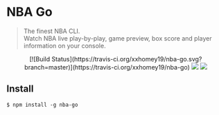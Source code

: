 # NBA Go

> The finest NBA CLI. <br>
> Watch NBA live play-by-play, game preview, box score and player information on your console.

<p align=center>
[![Build Status](https://travis-ci.org/xxhomey19/nba-go.svg?branch=master)](https://travis-ci.org/xxhomey19/nba-go)
<a target="_blank" href="https://opensource.org/licenses/MIT" title="License: MIT"><img src="https://img.shields.io/badge/License-MIT-blue.svg"></a>
<a target="_blank" href="http://makeapullrequest.com" title="PRs Welcome"><img src="https://img.shields.io/badge/PRs-welcome-brightgreen.svg"></a>
</p>

## Install

```
$ npm install -g nba-go
```
